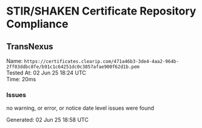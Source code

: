 # STIR/SHAKEN Certificate Repository Compliance

## TransNexus

Name: `https://certificates.clearip.com/471a46b3-3de4-4aa2-964b-2ff03ddbc8fe/b91c1c64251dc0c3857afae900f62d1b.pem`\
Tested At: 02 Jun 25 18:24 UTC\
Time: 20ms

### Issues

no warning, or error, or notice date level issues were found

Generated: 02 Jun 25 18:58 UTC